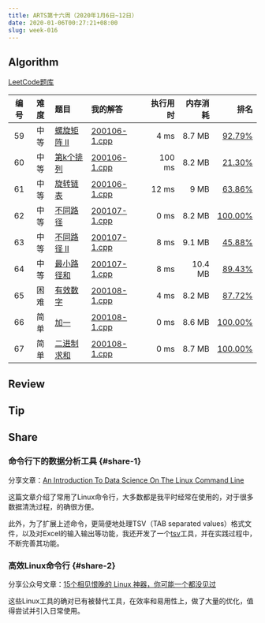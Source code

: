 ```yaml
---
title: ARTS第十六周（2020年1月6日~12日）
date: 2020-01-06T00:27:21+08:00
slug: week-016
---
```


## Algorithm

[LeetCode题库](https://leetcode-cn.com/problemset/all/)

| 编号 | 难度 | 题目 | 我的解答 | 执行用时 | 内存消耗 | 排名 |
|:----:|:----:|:-----|:---------|---------:|---------:|-----:|
| 59 | 中等 | [螺旋矩阵 II](https://leetcode-cn.com/problems/spiral-matrix-ii/) | [200106-1.cpp](https://github.com/yanlinlin82/leetcode/blob/master/00059_spiral-matrix-ii/200106-1.cpp) | 4 ms | 8.7 MB | [92.79%](https://leetcode-cn.com/submissions/detail/42396567/) |
| 60 | 中等 | [第k个排列](https://leetcode-cn.com/problems/permutation-sequence/) | [200106-1.cpp](https://github.com/yanlinlin82/leetcode/blob/master/00060_permutation-sequence/200106-1.cpp) | 100 ms | 8.2 MB | [21.30%](https://leetcode-cn.com/submissions/detail/42397982/) |
| 61 | 中等 | [旋转链表](https://leetcode-cn.com/problems/rotate-list/) | [200106-1.cpp](https://github.com/yanlinlin82/leetcode/blob/master/00061_rotate-list/200106-1.cpp) | 12 ms | 9 MB | [63.86%](https://leetcode-cn.com/submissions/detail/42398520/) |
| 62 | 中等 | [不同路径](https://leetcode-cn.com/problems/unique-paths/) | [200107-1.cpp](https://github.com/yanlinlin82/leetcode/blob/master/00062_unique-paths/200107-1.cpp) | 0 ms | 8.2 MB | [100.00%](https://leetcode-cn.com/submissions/detail/42531909/) |
| 63 | 中等 | [不同路径 II](https://leetcode-cn.com/problems/unique-paths-ii/) | [200107-1.cpp](https://github.com/yanlinlin82/leetcode/blob/master/00063_unique-paths-ii/200107-1.cpp) | 8 ms | 9.1 MB | [45.88%](https://leetcode-cn.com/submissions/detail/42532712/) |
| 64 | 中等 | [最小路径和](https://leetcode-cn.com/problems/minimum-path-sum/) | [200107-1.cpp](https://github.com/yanlinlin82/leetcode/blob/master/00064_minimum-path-sum/200107-1.cpp) | 8 ms | 10.4 MB | [89.43%](https://leetcode-cn.com/submissions/detail/42533083/) |
| 65 | 困难 | [有效数字](https://leetcode-cn.com/problems/valid-number/) | [200108-1.cpp](https://github.com/yanlinlin82/leetcode/blob/master/00065_valid-number/200108-1.cpp) | 4 ms | 8.2 MB | [87.72%](https://leetcode-cn.com/submissions/detail/42667621/) |
| 66 | 简单 | [加一](https://leetcode-cn.com/problems/plus-one/) | [200108-1.cpp](https://github.com/yanlinlin82/leetcode/blob/master/00066_plus-one/200108-1.cpp) | 0 ms | 8.6 MB | [100.00%](https://leetcode-cn.com/submissions/detail/42668177/) |
| 67 | 简单 | [二进制求和](https://leetcode-cn.com/problems/add-binary/) | [200108-1.cpp](https://github.com/yanlinlin82/leetcode/blob/master/00067_add-binary/200108-1.cpp) | 0 ms | 8.7 MB | [100.00%](https://leetcode-cn.com/submissions/detail/42668665/) |

## Review


## Tip


## Share

### 命令行下的数据分析工具 {#share-1}

分享文章：[An Introduction To Data Science On The Linux Command Line](https://blog.robertelder.org/data-science-linux-command-line/)

这篇文章介绍了常用了Linux命令行，大多数都是我平时经常在使用的，对于很多数据清洗过程，的确很方便。

此外，为了扩展上述命令，更简便地处理TSV（TAB separated values）格式文件，以及对Excel的输入输出等功能，我还开发了一个[tsv](https://github.com/yanlinlin82/tsv)工具，并在实践过程中，不断完善其功能。

### 高效Linux命令行 {#share-2}

分享公众号文章：[15个相见恨晚的 Linux 神器，你可能一个都没见过](https://mp.weixin.qq.com/s/Rg0C1B5rQ39G_92UGo9MFw)

这些Linux工具的确对已有被替代工具，在效率和易用性上，做了大量的优化，值得尝试并引入日常使用。
